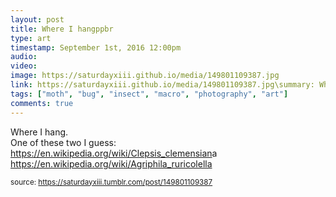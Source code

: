 ```yaml
---
layout: post
title: Where I hangppbr
type: art
timestamp: September 1st, 2016 12:00pm
audio: 
video: 
image: https://saturdayxiii.github.io/media/149801109387.jpg
link: https://saturdayxiii.github.io/media/149801109387.jpg\summary: Where I hang. One of these two I guess: a
tags: ["moth", "bug", "insect", "macro", "photography", "art"]
comments: true
---
```


Where I hang.
<br/>
One of these two I guess: 
<a href="https://en.wikipedia.org/wiki/Clepsis_clemensiana" target="_blank">https://en.wikipedia.org/wiki/Clepsis_clemensian</a>a 
<a href="https://en.wikipedia.org/wiki/Agriphila_ruricolella" target="_blank">https://en.wikipedia.org/wiki/Agriphila_ruricolella</a><br/>
 
  
<small>source: https://saturdayxiii.tumblr.com/post/149801109387</small>